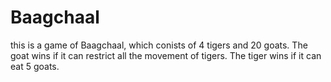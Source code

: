 # Baagchaal
this is a game of Baagchaal, which conists of 4 tigers and 20 goats. The goat wins if it can restrict all the movement of tigers. The tiger wins if it can eat 5 goats.
